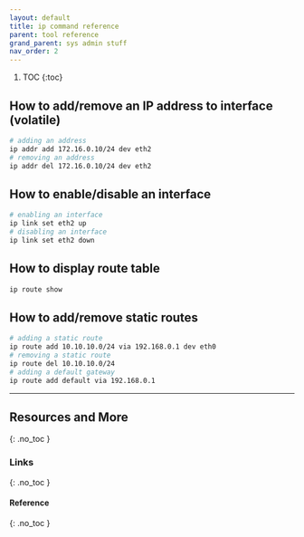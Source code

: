 ```yaml
---
layout: default
title: ip command reference
parent: tool reference
grand_parent: sys admin stuff
nav_order: 2
---
```


1. TOC
{:toc}

## How to add/remove an IP address to interface (volatile)
```bash
# adding an address
ip addr add 172.16.0.10/24 dev eth2
# removing an address
ip addr del 172.16.0.10/24 dev eth2
```

## How to enable/disable an interface
```bash
# enabling an interface
ip link set eth2 up
# disabling an interface
ip link set eth2 down
```

## How to display route table
```bash
ip route show
```

## How to add/remove static routes
```bash
# adding a static route
ip route add 10.10.10.0/24 via 192.168.0.1 dev eth0
# removing a static route
ip route del 10.10.10.0/24
# adding a default gateway
ip route add default via 192.168.0.1
```

---

## Resources and More
{: .no_toc }
### Links
{: .no_toc }
#### Reference
{: .no_toc }
